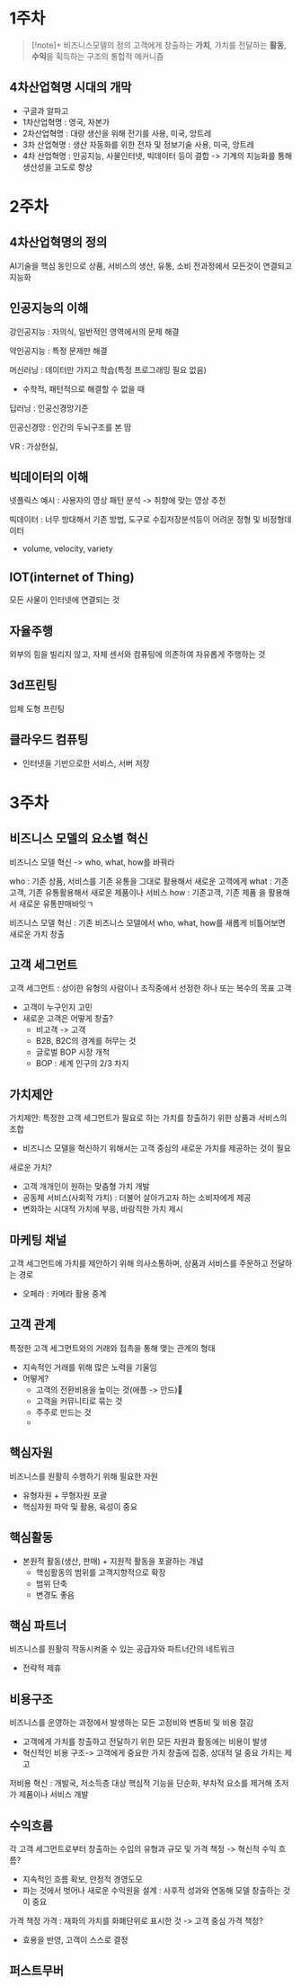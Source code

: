 
# 1주차
> [!note]+ 비즈니스모델의 정의
> 고객에게 창출하는 **가치**, 가치를 전달하는 **활동**, **수익**을 획득하는 구조의 통합적 메커니즘

## 4차산업혁명 시대의 개막
- 구글과 알파고
-  1차산업혁명 : 영국, 자본가
- 2차산업혁명 : 대량 생산을 위해 전기를 사용, 미국, 앙트레
- 3차 산업혁명 : 생산 자동화를 위한 전자 및 정보기술 사용, 미국, 앙트레
- 4차 산업혁명 : 인공지능, 사물인터넷, 빅데이터 등이 결합 -> 기계의 지능화를 통해 생산성을 고도로 향상

# 2주차
## 4차산업혁명의 정의
AI기술을 핵심 동인으로 상품, 서비스의 생산, 유통, 소비 전과정에서 모든것이 연결되고 지능화

## 인공지능의 이해
강인공지능 : 자의식, 일반적인 영역에서의 문제 해결

약인공지능 : 특정 문제만 해결

머신러닝 : 데이터만 가지고 학습(특정 프로그래밍 필요 없음)
- 수학적, 패턴적으로 해결할 수 없을 때

딥러닝 : 인공신경망기준

인공신경망 : 인간의 두뇌구조를 본 땀

VR : 가상현실, 


## 빅데이터의 이해
넷플릭스 예시 : 사용자의 영상 패턴 분석 -> 취향에 맞는 영상 추천

빅데이터 : 너무 방대해서 기존 방법, 도구로 수집저장분석등이 어려운 정형 및 비정형데이터
- volume, velocity, variety

## IOT(internet of Thing)
모든 사물이 인터넷에 연결되는 것

## 자율주행
외부의 힘을 빌리지 않고, 자체 센서와 컴퓨팅에 의존하여 자유롭게 주행하는 것

## 3d프린팅
입체 도형 프린팅

## 클라우드 컴퓨팅
- 인터넷을 기반으로한 서비스, 서버 저장

# 3주차
## 비즈니스 모델의 요소별 혁신
비즈니스 모델 혁신 -> who, what, how를 바꿔라

who : 기존 상품, 서비스를 기존 유통을 그대로 활용해서 새로운 고객에게
what : 기존 고객, 기존 유통활용해서 새로운 제품이나 서비스
how : 기존고객, 기존 제품 을 활용해서 새로운 유통판매바잇ㄱ

비즈니스 모델 혁신 : 기존 비즈니스 모델에서 who, what, how를 새롭게 비틀어보면 새로운 가치 창출

## 고객 세그먼트
고객 세그먼트 : 상이한 유형의 사람이나 조직중에서 선정한 하나 또는 복수의 목표 고객
- 고객이 누구인지 고민
- 새로운 고객은 어떻게 창출?
	- 비고객 -> 고객
	- B2B, B2C의 경계를 허무는 것
	- 글로벌 BOP 시장 개척
	- BOP : 세계 인구의 2/3 차지

## 가치제안
가치제안: 특정한 고객 세그먼트가 필요로 하는 가치를 창출하기 위한 상품과 서비스의 조합

- 비즈니스 모델을 혁신하기 위해서는 고객 중심의 새로운 가치를 제공하는 것이 필요

새로운 가치?
- 고객 개개인이 원하는 맞춤형 가치 개발
- 공동체 서비스(사회적 가치) : 더불어 살아가고자 하는 소비자에게 제공
- 변화하는 시대적 가치에 부응, 바람직한 가치 제시

## 마케팅 채널
고객 세그먼트에 가치를 제안하기 위해 의사소통하며, 상품과 서비스를 주문하고 전달하는 경로
- 오페라 : 카메라 활용 중계

## 고객 관계
특정한 고객 세그먼트와의 거래와 접촉을 통해 맺는 관계의 형태
- 지속적인 거래를 위해 많은 노력을 기울임
- 어떻게?
	- 고객의 전환비용을 높이는 것(애플 -> 안드)
	- 고객을 커뮤니티로 묶는 것
	- 주주로 만드는 것
	- 

## 핵심자원
비즈니스를 원활히 수행하기 위해 필요한 자원
- 유형자원 + 무형자원 포괄
- 핵심자원 파악 및 활용, 육성이 중요

## 핵심활동
- 본원적 활동(생산, 판매) + 지원적 활동을 포괄하는 개념
	- 핵심활동의 범위를 고객지향적으로 확장
	- 범위 단축
	- 변경도 좋음
## 핵심 파트너
비즈니스를 원활히 작동시켜줄 수 있는 공급자와 파트너간의 네트워크
- 전략적 제휴

## 비용구조
비즈니스를 운영하는 과정에서 발생하는 모든 고정비와 변동비 및 비용 절감
- 고객에게 가치를 창출하고 전달하기 위한 모든 자원과 활동에는 비용이 발생
- 혁신적인 비용 구조-> 고객에게 중요한 가치 창출에 집중, 상대적 덜 중요 가치는 제고 

저비용 혁신 : 개발국, 저소득층 대상 핵심적 기능을 단순화, 부차적 요소를 제거해 초저가 제품이나 서비스 개발

## 수익흐름
각 고객 세그먼트로부터 창출하는 수입의 유형과 규모 및 가격 책정
-> 혁신적 수익 흐름?
- 지속적인 흐름 확보, 안정적 경영도모
- 파는 것에서 벗어나 새로운 수익원을 설계 : 사후적 성과와 연동해 모델 창출하는 것이 중요

가격 책정
가격 : 재화의 가치를 화폐단위로 표시한 것
-> 고객 중심 가격 책정?
- 효용을 반영, 고객이 스스로 결정

## 퍼스트무버
